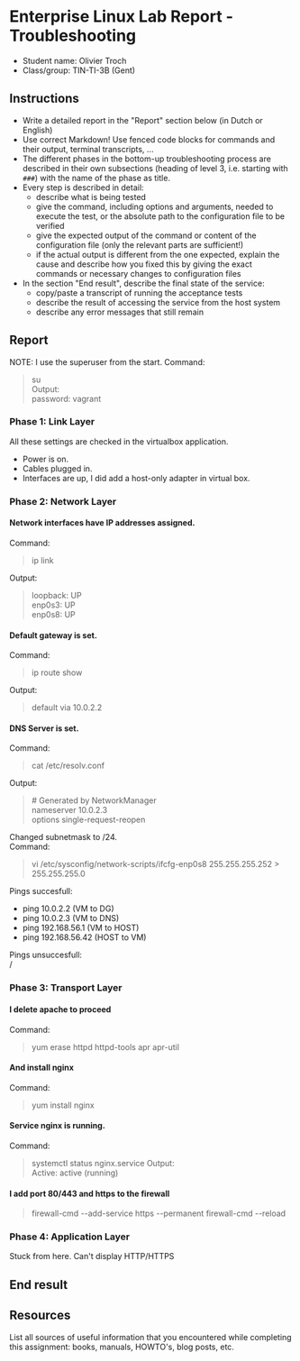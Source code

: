 # Enterprise Linux Lab Report - Troubleshooting

- Student name: Olivier Troch
- Class/group: TIN-TI-3B (Gent)

## Instructions

- Write a detailed report in the "Report" section below (in Dutch or English)
- Use correct Markdown! Use fenced code blocks for commands and their output, terminal transcripts, ...
- The different phases in the bottom-up troubleshooting process are described in their own subsections (heading of level 3, i.e. starting with `###`) with the name of the phase as title.
- Every step is described in detail:
    - describe what is being tested
    - give the command, including options and arguments, needed to execute the test, or the absolute path to the configuration file to be verified
    - give the expected output of the command or content of the configuration file (only the relevant parts are sufficient!)
    - if the actual output is different from the one expected, explain the cause and describe how you fixed this by giving the exact commands or necessary changes to configuration files
- In the section "End result", describe the final state of the service:
    - copy/paste a transcript of running the acceptance tests
    - describe the result of accessing the service from the host system
    - describe any error messages that still remain

## Report

NOTE: I use the superuser from the start.
Command:  
> su  
Output:  
> password: vagrant 

### Phase 1: Link Layer

All these settings are checked in the virtualbox application.  
- Power is on.  
- Cables plugged in.  
- Interfaces are up, I did add a host-only adapter in virtual box.  

### Phase 2: Network Layer

#### Network interfaces have IP addresses assigned.
Command:
> ip link  

Output:  
> loopback: UP  
> enp0s3: UP  
> enp0s8: UP  

#### Default gateway is set.
Command:  
> ip route show 

Output:  
> default via 10.0.2.2

#### DNS Server is set.  
Command:  
> cat /etc/resolv.conf  

Output:  
>  \# Generated by NetworkManager  
> nameserver 10.0.2.3  
> options single-request-reopen  

Changed subnetmask to /24.  
Command:  
> vi /etc/sysconfig/network-scripts/ifcfg-enp0s8
> 255.255.255.252 > 255.255.255.0

Pings succesfull:  
- ping 10.0.2.2 (VM to DG)  
- ping 10.0.2.3 (VM to DNS)  
- ping 192.168.56.1 (VM to HOST)  
- ping 192.168.56.42 (HOST to VM)  

Pings unsuccesfull:  
/  

### Phase 3: Transport Layer

#### I delete apache to proceed
Command:  
> yum erase httpd httpd-tools apr apr-util

#### And install nginx
Command: 
> yum install nginx

#### Service nginx is running.  
Command:  
> systemctl status nginx.service
Output:  
> Active: active (running)

#### I add port 80/443 and https to the firewall  
> firewall-cmd --add-service https --permanent
> firewall-cmd --reload  

### Phase 4: Application Layer

Stuck from here. Can't display HTTP/HTTPS

## End result



## Resources

List all sources of useful information that you encountered while completing this assignment: books, manuals, HOWTO's, blog posts, etc.
